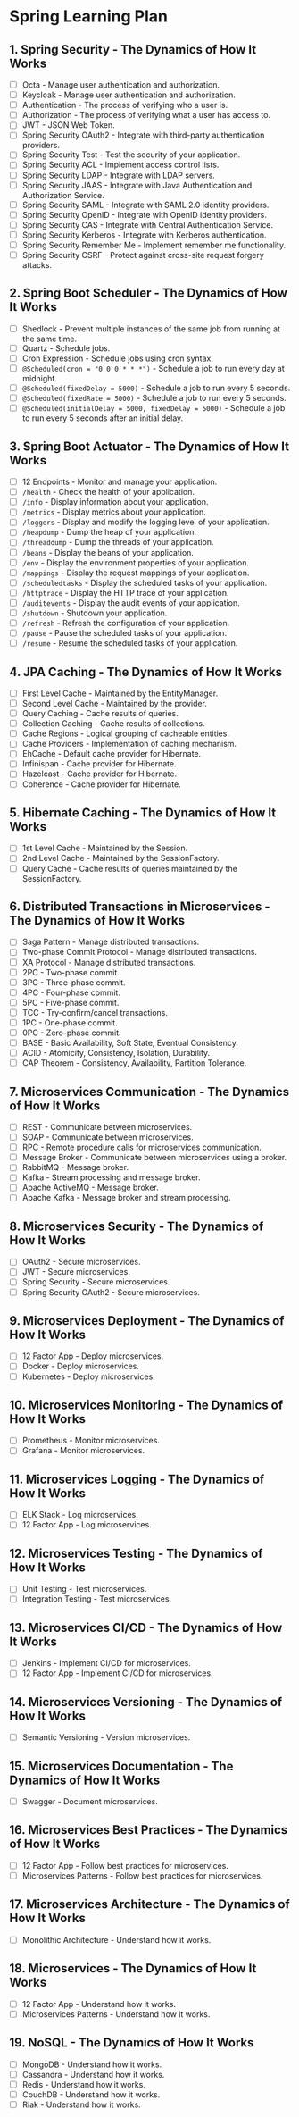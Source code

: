 # Spring Learning Plan

## 1. Spring Security - The Dynamics of How It Works
- [ ] Octa - Manage user authentication and authorization.
- [ ] Keycloak - Manage user authentication and authorization.
- [ ] Authentication - The process of verifying who a user is.
- [ ] Authorization - The process of verifying what a user has access to.
- [ ] JWT - JSON Web Token.
- [ ] Spring Security OAuth2 - Integrate with third-party authentication providers.
- [ ] Spring Security Test - Test the security of your application.
- [ ] Spring Security ACL - Implement access control lists.
- [ ] Spring Security LDAP - Integrate with LDAP servers.
- [ ] Spring Security JAAS - Integrate with Java Authentication and Authorization Service.
- [ ] Spring Security SAML - Integrate with SAML 2.0 identity providers.
- [ ] Spring Security OpenID - Integrate with OpenID identity providers.
- [ ] Spring Security CAS - Integrate with Central Authentication Service.
- [ ] Spring Security Kerberos - Integrate with Kerberos authentication.
- [ ] Spring Security Remember Me - Implement remember me functionality.
- [ ] Spring Security CSRF - Protect against cross-site request forgery attacks.

## 2. Spring Boot Scheduler - The Dynamics of How It Works
- [ ] Shedlock - Prevent multiple instances of the same job from running at the same time.
- [ ] Quartz - Schedule jobs.
- [ ] Cron Expression - Schedule jobs using cron syntax.
- [ ] `@Scheduled(cron = "0 0 0 * * *")` - Schedule a job to run every day at midnight.
- [ ] `@Scheduled(fixedDelay = 5000)` - Schedule a job to run every 5 seconds.
- [ ] `@Scheduled(fixedRate = 5000)` - Schedule a job to run every 5 seconds.
- [ ] `@Scheduled(initialDelay = 5000, fixedDelay = 5000)` - Schedule a job to run every 5 seconds after an initial delay.

## 3. Spring Boot Actuator - The Dynamics of How It Works
- [ ] 12 Endpoints - Monitor and manage your application.
- [ ] `/health` - Check the health of your application.
- [ ] `/info` - Display information about your application.
- [ ] `/metrics` - Display metrics about your application.
- [ ] `/loggers` - Display and modify the logging level of your application.
- [ ] `/heapdump` - Dump the heap of your application.
- [ ] `/threaddump` - Dump the threads of your application.
- [ ] `/beans` - Display the beans of your application.
- [ ] `/env` - Display the environment properties of your application.
- [ ] `/mappings` - Display the request mappings of your application.
- [ ] `/scheduledtasks` - Display the scheduled tasks of your application.
- [ ] `/httptrace` - Display the HTTP trace of your application.
- [ ] `/auditevents` - Display the audit events of your application.
- [ ] `/shutdown` - Shutdown your application.
- [ ] `/refresh` - Refresh the configuration of your application.
- [ ] `/pause` - Pause the scheduled tasks of your application.
- [ ] `/resume` - Resume the scheduled tasks of your application.

## 4. JPA Caching - The Dynamics of How It Works
- [ ] First Level Cache - Maintained by the EntityManager.
- [ ] Second Level Cache - Maintained by the provider.
- [ ] Query Caching - Cache results of queries.
- [ ] Collection Caching - Cache results of collections.
- [ ] Cache Regions - Logical grouping of cacheable entities.
- [ ] Cache Providers - Implementation of caching mechanism.
- [ ] EhCache - Default cache provider for Hibernate.
- [ ] Infinispan - Cache provider for Hibernate.
- [ ] Hazelcast - Cache provider for Hibernate.
- [ ] Coherence - Cache provider for Hibernate.

## 5. Hibernate Caching - The Dynamics of How It Works
- [ ] 1st Level Cache - Maintained by the Session.
- [ ] 2nd Level Cache - Maintained by the SessionFactory.
- [ ] Query Cache - Cache results of queries maintained by the SessionFactory.

## 6. Distributed Transactions in Microservices - The Dynamics of How It Works
- [ ] Saga Pattern - Manage distributed transactions.
- [ ] Two-phase Commit Protocol - Manage distributed transactions.
- [ ] XA Protocol - Manage distributed transactions.
- [ ] 2PC - Two-phase commit.
- [ ] 3PC - Three-phase commit.
- [ ] 4PC - Four-phase commit.
- [ ] 5PC - Five-phase commit.
- [ ] TCC - Try-confirm/cancel transactions.
- [ ] 1PC - One-phase commit.
- [ ] 0PC - Zero-phase commit.
- [ ] BASE - Basic Availability, Soft State, Eventual Consistency.
- [ ] ACID - Atomicity, Consistency, Isolation, Durability.
- [ ] CAP Theorem - Consistency, Availability, Partition Tolerance.

## 7. Microservices Communication - The Dynamics of How It Works
- [ ] REST - Communicate between microservices.
- [ ] SOAP - Communicate between microservices.
- [ ] RPC - Remote procedure calls for microservices communication.
- [ ] Message Broker - Communicate between microservices using a broker.
- [ ] RabbitMQ - Message broker.
- [ ] Kafka - Stream processing and message broker.
- [ ] Apache ActiveMQ - Message broker.
- [ ] Apache Kafka - Message broker and stream processing.

## 8. Microservices Security - The Dynamics of How It Works
- [ ] OAuth2 - Secure microservices.
- [ ] JWT - Secure microservices.
- [ ] Spring Security - Secure microservices.
- [ ] Spring Security OAuth2 - Secure microservices.

## 9. Microservices Deployment - The Dynamics of How It Works
- [ ] 12 Factor App - Deploy microservices.
- [ ] Docker - Deploy microservices.
- [ ] Kubernetes - Deploy microservices.

## 10. Microservices Monitoring - The Dynamics of How It Works
- [ ] Prometheus - Monitor microservices.
- [ ] Grafana - Monitor microservices.

## 11. Microservices Logging - The Dynamics of How It Works
- [ ] ELK Stack - Log microservices.
- [ ] 12 Factor App - Log microservices.

## 12. Microservices Testing - The Dynamics of How It Works
- [ ] Unit Testing - Test microservices.
- [ ] Integration Testing - Test microservices.

## 13. Microservices CI/CD - The Dynamics of How It Works
- [ ] Jenkins - Implement CI/CD for microservices.
- [ ] 12 Factor App - Implement CI/CD for microservices.

## 14. Microservices Versioning - The Dynamics of How It Works
- [ ] Semantic Versioning - Version microservices.

## 15. Microservices Documentation - The Dynamics of How It Works
- [ ] Swagger - Document microservices.

## 16. Microservices Best Practices - The Dynamics of How It Works
- [ ] 12 Factor App - Follow best practices for microservices.
- [ ] Microservices Patterns - Follow best practices for microservices.

## 17. Microservices Architecture - The Dynamics of How It Works
- [ ] Monolithic Architecture - Understand how it works.

## 18. Microservices - The Dynamics of How It Works
- [ ] 12 Factor App - Understand how it works.
- [ ] Microservices Patterns - Understand how it works.

## 19. NoSQL - The Dynamics of How It Works
- [ ] MongoDB - Understand how it works.
- [ ] Cassandra - Understand how it works.
- [ ] Redis - Understand how it works.
- [ ] CouchDB - Understand how it works.
- [ ] Riak - Understand how it works.
